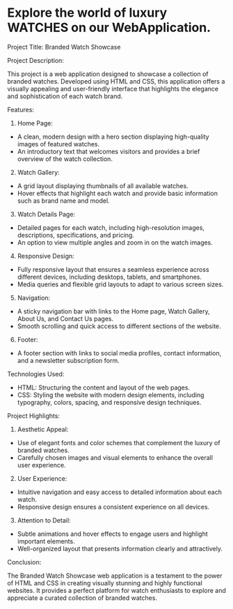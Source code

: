 # Explore the world of luxury WATCHES on our WebApplication.

Project Title: Branded Watch Showcase

Project Description:

This project is a web application designed to showcase a collection of branded watches. Developed using HTML and CSS, this application offers a visually appealing and user-friendly interface that highlights the elegance and sophistication of each watch brand.

Features:

1. Home Page:

- A clean, modern design with a hero section displaying high-quality images of featured watches.
- An introductory text that welcomes visitors and provides a brief overview of the watch collection.

2. Watch Gallery:

- A grid layout displaying thumbnails of all available watches.
- Hover effects that highlight each watch and provide basic information such as brand name and model.

3. Watch Details Page:

- Detailed pages for each watch, including high-resolution images, descriptions, specifications, and pricing.
- An option to view multiple angles and zoom in on the watch images.

4. Responsive Design:

- Fully responsive layout that ensures a seamless experience across different devices, including desktops, tablets, and smartphones.
- Media queries and flexible grid layouts to adapt to various screen sizes.

5. Navigation:

- A sticky navigation bar with links to the Home page, Watch Gallery, About Us, and Contact Us pages.
- Smooth scrolling and quick access to different sections of the website.

6. Footer:

- A footer section with links to social media profiles, contact information, and a newsletter subscription form.

Technologies Used:

- HTML: Structuring the content and layout of the web pages.
- CSS: Styling the website with modern design elements, including typography, colors, spacing, and responsive design techniques.

Project Highlights:

1. Aesthetic Appeal:

- Use of elegant fonts and color schemes that complement the luxury of branded watches.
- Carefully chosen images and visual elements to enhance the overall user experience.

2. User Experience:

- Intuitive navigation and easy access to detailed information about each watch.
- Responsive design ensures a consistent experience on all devices.

3. Attention to Detail:

- Subtle animations and hover effects to engage users and highlight important elements.
- Well-organized layout that presents information clearly and attractively.

Conclusion:

The Branded Watch Showcase web application is a testament to the power of HTML and CSS in creating visually stunning and highly functional websites. It provides a perfect platform for watch enthusiasts to explore and appreciate a curated collection of branded watches.